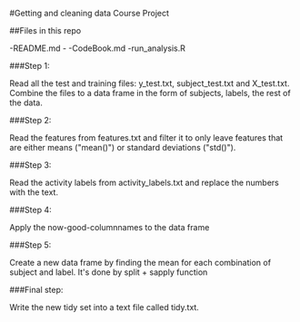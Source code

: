 #Getting and cleaning data Course Project



##Files in this repo

-README.md -
-CodeBook.md 
-run_analysis.R 





###Step 1:

Read all the test and training files: y_test.txt, subject_test.txt and X_test.txt.
Combine the files to a data frame in the form of subjects, labels, the rest of the data.


###Step 2:

Read the features from features.txt and filter it to only leave features that are either means ("mean()") or standard deviations ("std()"). 


###Step 3:

Read the activity labels from activity_labels.txt and replace the numbers with the text.


###Step 4:

Apply the now-good-columnnames to the data frame


###Step 5:

Create a new data frame by finding the mean for each combination of subject and label. It's done by split + sapply function


###Final step:

Write the new tidy set into a text file called tidy.txt.